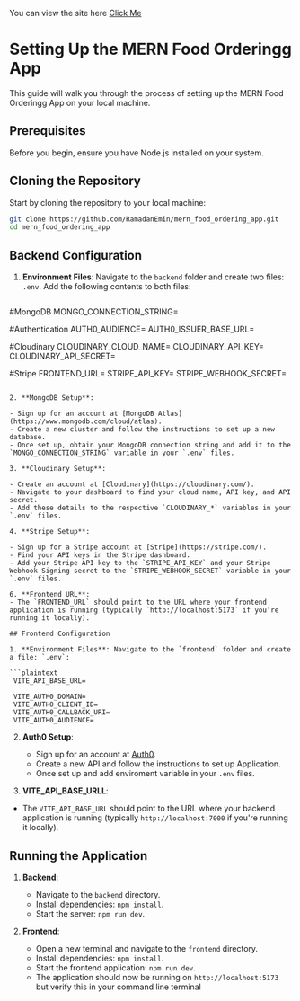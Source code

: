 You can view the site here
[Click Me](https://mern-food-ordering-app-frontend-xayg.onrender.com/)

# Setting Up the MERN Food Orderingg App

This guide will walk you through the process of setting up the MERN Food Orderingg App on your local machine.

## Prerequisites

Before you begin, ensure you have Node.js installed on your system.

## Cloning the Repository

Start by cloning the repository to your local machine:

```bash
git clone https://github.com/RamadanEmin/mern_food_ordering_app.git
cd mern_food_ordering_app
```

## Backend Configuration

1. **Environment Files**: Navigate to the `backend` folder and create two files: `.env`. Add the following contents to both files:

   ```plaintext
 #MongoDB
    MONGO_CONNECTION_STRING=

#Authentication
    AUTH0_AUDIENCE=
    AUTH0_ISSUER_BASE_URL=

#Cloudinary
    CLOUDINARY_CLOUD_NAME=
    CLOUDINARY_API_KEY=
    CLOUDINARY_API_SECRET=

#Stripe
    FRONTEND_URL=
    STRIPE_API_KEY=
    STRIPE_WEBHOOK_SECRET=
   ```

2. **MongoDB Setup**:

   - Sign up for an account at [MongoDB Atlas](https://www.mongodb.com/cloud/atlas).
   - Create a new cluster and follow the instructions to set up a new database.
   - Once set up, obtain your MongoDB connection string and add it to the `MONGO_CONNECTION_STRING` variable in your `.env` files.

3. **Cloudinary Setup**:

   - Create an account at [Cloudinary](https://cloudinary.com/).
   - Navigate to your dashboard to find your cloud name, API key, and API secret.
   - Add these details to the respective `CLOUDINARY_*` variables in your `.env` files.

4. **Stripe Setup**:

   - Sign up for a Stripe account at [Stripe](https://stripe.com/).
   - Find your API keys in the Stripe dashboard.
   - Add your Stripe API key to the `STRIPE_API_KEY` and your Stripe Webhook Signing secret to the `STRIPE_WEBHOOK_SECRET` variable in your `.env` files.

6. **Frontend URL**:
   - The `FRONTEND_URL` should point to the URL where your frontend application is running (typically `http://localhost:5173` if you're running it locally).

## Frontend Configuration

1. **Environment Files**: Navigate to the `frontend` folder and create a file: `.env`:

   ```plaintext
    VITE_API_BASE_URL=

    VITE_AUTH0_DOMAIN=
    VITE_AUTH0_CLIENT_ID=
    VITE_AUTH0_CALLBACK_URI=
    VITE_AUTH0_AUDIENCE=
   ```

2. **Auth0 Setup**:
   - Sign up for an account at [Auth0](https://auth0.com/).
    - Create a new API and follow the instructions to set up Application.
    - Once set up and add enviroment variable in your `.env` files.

3. **VITE_API_BASE_URLL**:
- The `VITE_API_BASE_URL` should point to the URL where your backend application is running (typically `http://localhost:7000` if you're running it locally).

## Running the Application

1. **Backend**:

   - Navigate to the `backend` directory.
   - Install dependencies: `npm install`.
   - Start the server: `npm run dev`.

2. **Frontend**:
   - Open a new terminal and navigate to the `frontend` directory.
   - Install dependencies: `npm install`.
   - Start the frontend application: `npm run dev`.
   - The application should now be running on `http://localhost:5173` but verify this in your command line terminal
